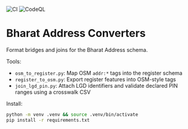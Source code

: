 ![CI](https://github.com/BharatAddress/tools-converters/actions/workflows/ci.yml/badge.svg)
![CodeQL](https://github.com/BharatAddress/tools-converters/actions/workflows/codeql.yml/badge.svg)

# Bharat Address Converters

Format bridges and joins for the Bharat Address schema.

Tools:
- `osm_to_register.py`: Map OSM `addr:*` tags into the register schema
- `register_to_osm.py`: Export register features into OSM-style tags
- `join_lgd_pin.py`: Attach LGD identifiers and validate declared PIN ranges using a crosswalk CSV

Install:
```bash
python -m venv .venv && source .venv/bin/activate
pip install -r requirements.txt
```
